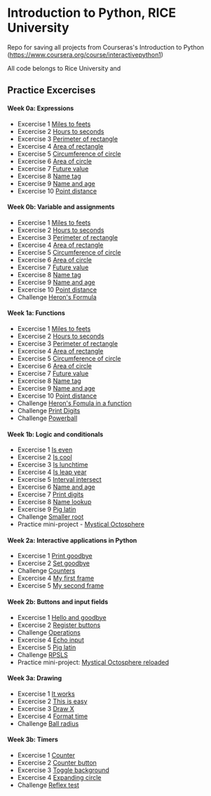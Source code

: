# Introduction to Python, RICE University
Repo for saving all projects from Courseras's Introduction to Python (https://www.coursera.org/course/interactivepython1)

All code belongs to Rice University and

## Practice Excercises

#### Week 0a: Expressions
- Excercise 1 [Miles to feets](http://www.codeskulptor.org/#user40_ua3SGjEnM8_0.py)
- Excercise 2 [Hours to seconds](http://www.codeskulptor.org/#user40_ao0D2P6CHI_0.py)
- Excercise 3 [Perimeter of rectangle](http://www.codeskulptor.org/#user40_p4y8hR1fFQ_0.py)
- Excercise 4 [Area of rectangle](http://www.codeskulptor.org/#user40_WziwbgWjco_0.py)
- Excercise 5 [Circumference of circle](http://www.codeskulptor.org/#user40_QpJjcZEGbw_0.py)
- Excercise 6 [Area of circle](http://www.codeskulptor.org/#user40_xZOwmptDP0_0.py)
- Excercise 7 [Future value](http://www.codeskulptor.org/#user40_U91of50Npu_0.py)
- Excercise 8 [Name tag](http://www.codeskulptor.org/#user40_v8RHF76BCM_0.py)
- Excercise 9 [Name and age](http://www.codeskulptor.org/#user40_7XN6nHtgNh_0.py)
- Excercise 10 [Point distance](http://www.codeskulptor.org/#user40_ya1gp8Y2xo_0.py)

#### Week 0b: Variable and assignments
- Excercise 1 [Miles to feets](http://www.codeskulptor.org/#user40_Hk2EIgNN94_3.py)
- Excercise 2 [Hours to seconds](http://www.codeskulptor.org/#user40_Ut9PYIBi42_3.py)
- Excercise 3 [Perimeter of rectangle](http://www.codeskulptor.org/#user40_xGfUgHxAL7_3.py)
- Excercise 4 [Area of rectangle](http://www.codeskulptor.org/#user40_FSB6Faelby_2.py)
- Excercise 5 [Circumference of circle](http://www.codeskulptor.org/#user40_GpYbPmLCsY_2.py)
- Excercise 6 [Area of circle](http://www.codeskulptor.org/#user40_6QlImDypdl_2.py)
- Excercise 7 [Future value](http://www.codeskulptor.org/#user40_vFA5TXJvWW_2.py)
- Excercise 8 [Name tag](http://www.codeskulptor.org/#user40_zMB0ohFeXc_2.py)
- Excercise 9 [Name and age](http://www.codeskulptor.org/#user40_T7I65TXgBL_2.py)
- Excercise 10 [Point distance](http://www.codeskulptor.org/#user40_GEL7LXdLo0_3.py)
- Challenge [Heron's Formula](http://www.codeskulptor.org/#user40_CW7E6jYxTs_3.py)

#### Week 1a: Functions
- Excercise 1 [Miles to feets](http://www.codeskulptor.org/#user40_jM2Hjt7KOZ_0.py)
- Excercise 2 [Hours to seconds](http://www.codeskulptor.org/#user40_92OFbwZZm9_0.py)
- Excercise 3 [Perimeter of rectangle](http://www.codeskulptor.org/#user40_OtDVMlWySk_0.py)
- Excercise 4 [Area of rectangle](http://www.codeskulptor.org/#user40_SKInATlePh_0.py)
- Excercise 5 [Circumference of circle](http://www.codeskulptor.org/#user40_2JnUpRIfPF_1.py)
- Excercise 6 [Area of circle](https://www.codeskulptor.org/#user40_Jtvyj1bxrU_1.py)
- Excercise 7 [Future value](http://www.codeskulptor.org/#user40_6iTJJXjIAd_0.py)
- Excercise 8 [Name tag](http://www.codeskulptor.org/#user40_teEMqiT3ns_0.py)
- Excercise 9 [Name and age](http://www.codeskulptor.org/#user40_BIsGVinrVi_0.py)
- Excercise 10 [Point distance](http://www.codeskulptor.org/#user40_lhXCZvK7JO_0.py)
- Challenge [Heron's Fomula in a function](http://www.codeskulptor.org/#user40_Ufb23iiKQJ_0.py)
- Challenge [Print Digits](http://www.codeskulptor.org/#user40_MGnmlk6vlh_0.py)
- Challenge [Powerball](http://www.codeskulptor.org/#user40_iIfciQ50na_0.py)

#### Week 1b: Logic and conditionals
- Excercise 1 [Is even](http://www.codeskulptor.org/#user40_1oaGhgxiY3_0.py)
- Excercise 2 [Is cool](http://www.codeskulptor.org/#user40_9wsXldhJZI_0.py)
- Excercise 3 [Is lunchtime](http://www.codeskulptor.org/#user40_NLCkMbSk16_0.py)
- Excercise 4 [Is leap year](http://www.codeskulptor.org/#user40_IIWn5l6TvB_1.py)
- Excercise 5 [Interval intersect](http://www.codeskulptor.org/#user40_SKBULZX3Yz_0.py)
- Excercise 6 [Name and age](http://www.codeskulptor.org/#user40_XeBdehg3bx_0.py)
- Excercise 7 [Print digits](http://www.codeskulptor.org/#user40_4Sx5wfgcHy_0.py)
- Excercise 8 [Name lookup](http://www.codeskulptor.org/#user40_y0r0rnyWe8_0.py)
- Excercise 9 [Pig latin](http://www.codeskulptor.org/#user40_1oZOk92v4z_0.py)
- Challenge [Smaller root](http://www.codeskulptor.org/#user40_YUcmb8Dw5R_3.py)
- Practice mini-project - [Mystical Octosphere](http://www.codeskulptor.org/#user40_KKMha1qFwf_0.py)

#### Week 2a: Interactive applications in Python
- Excercise 1 [Print goodbye](http://www.codeskulptor.org/#user40_5gD1UITN9j_1.py)
- Excercise 2 [Set goodbye](http://www.codeskulptor.org/#user40_1QZyKolrOO_0.py)
- Challenge [Counters](http://www.codeskulptor.org/#user40_v9CyHdtxau_0.py)
- Excercise 4 [My first frame](http://www.codeskulptor.org/#user40_VMmE0inrde_0.py)
- Excercise 5 [My second frame](http://www.codeskulptor.org/#user40_PwiFIVHpxD_0.py)

#### Week 2b: Buttons and input fields
- Excercise 1 [Hello and goodbye](http://www.codeskulptor.org/#user40_eNnHu1LSNeIAJ6T.py)
- Excercise 2 [Register buttons](http://www.codeskulptor.org/#user40_auS7cmCgON_0.py)
- Challenge [Operations](http://www.codeskulptor.org/#user40_JoQC179YoF_0.py)
- Excercise 4 [Echo input](http://www.codeskulptor.org/#user40_eojfCGRwVf_0.py)
- Excercise 5 [Pig latin](http://www.codeskulptor.org/#user40_Y59zOrxV9l_0.py)
- Challenge [RPSLS](http://www.codeskulptor.org/#user40_dg599n47Nf_2.py)
- Practice mini-project: [Mystical Octosphere reloaded](http://www.codeskulptor.org/#user40_vRyoTirBz3_0.py)

#### Week 3a: Drawing
- Excercise 1 [It works](http://www.codeskulptor.org/#user40_aAlzoX188d_0.py)
- Excercise 2 [This is easy](http://www.codeskulptor.org/#user40_Kmyrjj9EY6_0.py)
- Excercise 3 [Draw X](http://www.codeskulptor.org/#user40_itL2owMWYa_0.py)
- Excercise 4 [Format time](http://www.codeskulptor.org/#user40_aIvtgvWl0I_0.py)
- Challenge [Ball radius](http://www.codeskulptor.org/#user40_vnoP2oohlj_0.py)

#### Week 3b: Timers
- Excercise 1 [Counter]()
- Excercise 2 [Counter button]()
- Excercise 3 [Toggle background]()
- Excercise 4 [Expanding circle]()
- Challenge [Reflex test]()
